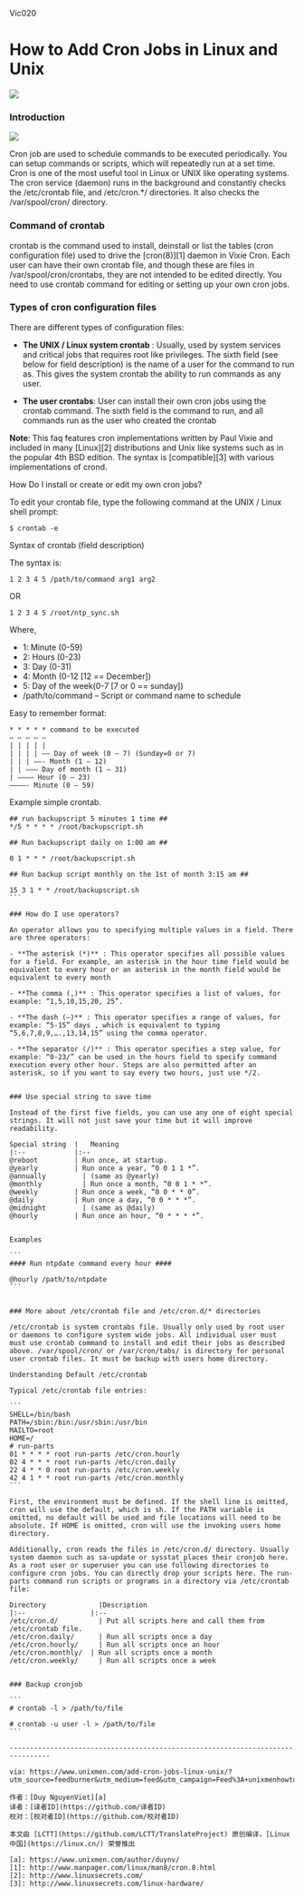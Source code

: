  Vic020

How to Add Cron Jobs in Linux and Unix
======================================


![](https://www.unixmen.com/wp-content/uploads/2016/05/HOW-TO-ADD-CRON-JOBS-IN-LINUX-AND-UNIX-696x334.png)

### Introduction

![](http://www.unixmen.com/wp-content/uploads/2016/05/cronjob.gif)

Cron job are used to schedule commands to be executed periodically. You can setup commands or scripts, which will repeatedly run at a set time. Cron is one of the most useful tool in Linux or UNIX like operating systems. The cron service (daemon) runs in the background and constantly checks the /etc/crontab file, and /etc/cron.*/ directories. It also checks the /var/spool/cron/ directory.

### Command of crontab

crontab is the command used to install, deinstall or list the tables (cron configuration file) used to drive the [cron(8)][1] daemon in Vixie Cron. Each user can have their own crontab file, and though these are files in /var/spool/cron/crontabs, they are not intended to be edited directly. You need to use crontab command for editing or setting up your own cron jobs.

### Types of cron configuration files

There are different types of configuration files:

- **The UNIX / Linux system crontab** : Usually, used by system services and critical jobs that requires root like privileges. The sixth field (see below for field description) is the name of a user for the command to run as. This gives the system crontab the ability to run commands as any user.

- **The user crontabs**: User can install their own cron jobs using the crontab command. The sixth field is the command to run, and all commands run as the user who created the crontab

**Note**: This faq features cron implementations written by Paul Vixie and included in many [Linux][2] distributions and Unix like systems such as in the popular 4th BSD edition. The syntax is [compatible][3] with various implementations of crond.

How Do I install or create or edit my own cron jobs?

To edit your crontab file, type the following command at the UNIX / Linux shell prompt:

```
$ crontab -e
```

Syntax of crontab (field description)

The syntax is:

```
1 2 3 4 5 /path/to/command arg1 arg2
```

OR

```
1 2 3 4 5 /root/ntp_sync.sh
```

Where,

- 1: Minute (0-59)
- 2: Hours (0-23)
- 3: Day (0-31)
- 4: Month (0-12 [12 == December])
- 5: Day of the week(0-7 [7 or 0 == sunday])
- /path/to/command – Script or command name to schedule

Easy to remember format:

```
* * * * * command to be executed
– – – – –
| | | | |
| | | | —– Day of week (0 – 7) (Sunday=0 or 7)
| | | ——- Month (1 – 12)
| | ——— Day of month (1 – 31)
| ———– Hour (0 – 23)
————- Minute (0 – 59)
```

Example simple crontab.
 
````
## run backupscript 5 minutes 1 time ##
*/5 * * * * /root/backupscript.sh

## Run backupscript daily on 1:00 am ##

0 1 * * * /root/backupscript.sh

## Run backup script monthly on the 1st of month 3:15 am ##

15 3 1 * * /root/backupscript.sh
```

### How do I use operators?

An operator allows you to specifying multiple values in a field. There are three operators:

- **The asterisk (*)** : This operator specifies all possible values for a field. For example, an asterisk in the hour time field would be equivalent to every hour or an asterisk in the month field would be equivalent to every month

- **The comma (,)** : This operator specifies a list of values, for example: “1,5,10,15,20, 25”.

- **The dash (–)** : This operator specifies a range of values, for example: “5-15” days , which is equivalent to typing “5,6,7,8,9,….,13,14,15” using the comma operator.

- **The separator (/)** : This operator specifies a step value, for example: “0-23/” can be used in the hours field to specify command execution every other hour. Steps are also permitted after an asterisk, so if you want to say every two hours, just use */2.


### Use special string to save time

Instead of the first five fields, you can use any one of eight special strings. It will not just save your time but it will improve readability.

Special string  |	Meaning
|:--            |:--
@reboot	        | Run once, at startup.
@yearly	        | Run once a year, “0 0 1 1 *”.
@annually	      | (same as @yearly)
@monthly	      | Run once a month, “0 0 1 * *”.
@weekly	        | Run once a week, “0 0 * * 0”.
@daily	        | Run once a day, “0 0 * * *”.
@midnight	      | (same as @daily)
@hourly	        | Run once an hour, “0 * * * *”.
 

Examples

```
#### Run ntpdate command every hour ####

@hourly /path/to/ntpdate
```
 

### More about /etc/crontab file and /etc/cron.d/* directories

/etc/crontab is system crontabs file. Usually only used by root user or daemons to configure system wide jobs. All individual user must must use crontab command to install and edit their jobs as described above. /var/spool/cron/ or /var/cron/tabs/ is directory for personal user crontab files. It must be backup with users home directory.

Understanding Default /etc/crontab

Typical /etc/crontab file entries:

```
SHELL=/bin/bash
PATH=/sbin:/bin:/usr/sbin:/usr/bin
MAILTO=root
HOME=/
# run-parts
01 * * * * root run-parts /etc/cron.hourly
02 4 * * * root run-parts /etc/cron.daily
22 4 * * 0 root run-parts /etc/cron.weekly
42 4 1 * * root run-parts /etc/cron.monthly
```

First, the environment must be defined. If the shell line is omitted, cron will use the default, which is sh. If the PATH variable is omitted, no default will be used and file locations will need to be absolute. If HOME is omitted, cron will use the invoking users home directory.

Additionally, cron reads the files in /etc/cron.d/ directory. Usually system daemon such as sa-update or sysstat places their cronjob here. As a root user or superuser you can use following directories to configure cron jobs. You can directly drop your scripts here. The run-parts command run scripts or programs in a directory via /etc/crontab file:

Directory	          |Description
|:--                |:--
/etc/cron.d/	      | Put all scripts here and call them from /etc/crontab file.
/etc/cron.daily/	  | Run all scripts once a day
/etc/cron.hourly/	  | Run all scripts once an hour
/etc/cron.monthly/	| Run all scripts once a month
/etc/cron.weekly/	  | Run all scripts once a week
 

### Backup cronjob

```
# crontab -l > /path/to/file

# crontab -u user -l > /path/to/file
```

--------------------------------------------------------------------------------

via: https://www.unixmen.com/add-cron-jobs-linux-unix/?utm_source=feedburner&utm_medium=feed&utm_campaign=Feed%3A+unixmenhowtos+%28Unixmen+Howtos+%26+Tutorials%29

作者：[Duy NguyenViet][a]
译者：[译者ID](https://github.com/译者ID)
校对：[校对者ID](https://github.com/校对者ID)

本文由 [LCTT](https://github.com/LCTT/TranslateProject) 原创编译，[Linux中国](https://linux.cn/) 荣誉推出

[a]: https://www.unixmen.com/author/duynv/
[1]: http://www.manpager.com/linux/man8/cron.8.html
[2]: http://www.linuxsecrets.com/
[3]: http://www.linuxsecrets.com/linux-hardware/
